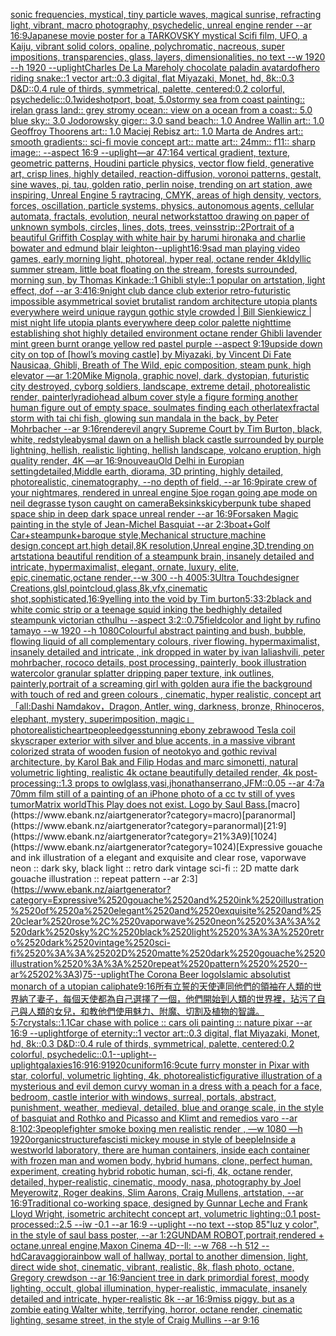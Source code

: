 [sonic frequencies, mystical, tiny particle waves, magical sunrise, refracting light, vibrant, macro photography, psychedelic, unreal engine render --ar 16:9](https://www.ebank.nz/aiartgenerator?category=sonic%2520frequencies%2C%2520mystical%2C%2520tiny%2520particle%2520waves%2C%2520magical%2520sunrise%2C%2520refracting%2520light%2C%2520vibrant%2C%2520macro%2520photography%2C%2520psychedelic%2C%2520unreal%2520engine%2520render%2520--ar%252016%3A9)[Japanese movie poster for a TARKOVSKY mystical Scifi film, UFO, a Kaiju, vibrant solid colors, opaline, polychromatic, nacreous, super impositions, transparencies, glass, layers, dimensionalities, no text --w 1920 --h 1920 --uplight](https://www.ebank.nz/aiartgenerator?category=Japanese%2520movie%2520poster%2520for%2520a%2520TARKOVSKY%2520mystical%2520Scifi%2520film%2C%2520UFO%2C%2520a%2520Kaiju%2C%2520vibrant%2520solid%2520colors%2C%2520opaline%2C%2520polychromatic%2C%2520nacreous%2C%2520super%2520impositions%2C%2520transparencies%2C%2520glass%2C%2520layers%2C%2520dimensionalities%2C%2520no%2520text%2520--w%25201920%2520--h%25201920%2520--uplight)[Charles De La Mare](https://www.ebank.nz/aiartgenerator?category=Charles%2520De%2520La%2520Mare)[holy chocolate paladin avatar](https://www.ebank.nz/aiartgenerator?category=holy%2520chocolate%2520paladin%2520avatar)[dof](https://www.ebank.nz/aiartgenerator?category=dof)[hero riding snake::1 vector art::0.3 digital, flat Miyazaki, Monet, hd, 8k::0.3 D&D::0.4 rule of thirds, symmetrical, palette, centered:0.2 colorful, psychedelic::0.1](https://www.ebank.nz/aiartgenerator?category=hero%2520riding%2520snake%3A%3A1%2520vector%2520art%3A%3A0.3%2520digital%2C%2520flat%2520Miyazaki%2C%2520Monet%2C%2520hd%2C%25208k%3A%3A0.3%2520D%26D%3A%3A0.4%2520rule%2520of%2520thirds%2C%2520symmetrical%2C%2520palette%2C%2520centered%3A0.2%2520colorful%2C%2520psychedelic%3A%3A0.1)[wideshot](https://www.ebank.nz/aiartgenerator?category=wideshot)[port, boat, 5.0stormy sea from coast painting:: irelan grass land:: grey stromy ocean:: view on a ocean from a coast:: 5.0 blue sky:: 3.0 Jodorowsky giger:: 3.0 sand beach:: 1.0 Andree Wallin art:: 1.0 Geoffroy Thoorens art:: 1.0 Maciej Rebisz art:: 1.0 Marta de Andres art:: smooth gradients:: sci-fi movie concept art:: matte art:: 24mm:: f11:: sharp image:: --aspect 16:9 --uplight](https://www.ebank.nz/aiartgenerator?category=port%2C%2520boat%2C%25205.0stormy%2520sea%2520from%2520coast%2520painting%3A%3A%2520irelan%2520grass%2520land%3A%3A%2520grey%2520stromy%2520ocean%3A%3A%2520view%2520on%2520a%2520ocean%2520from%2520a%2520coast%3A%3A%25205.0%2520blue%2520sky%3A%3A%25203.0%2520Jodorowsky%2520giger%3A%3A%25203.0%2520sand%2520beach%3A%3A%25201.0%2520Andree%2520Wallin%2520art%3A%3A%25201.0%2520Geoffroy%2520Thoorens%2520art%3A%3A%25201.0%2520Maciej%2520Rebisz%2520art%3A%3A%25201.0%2520Marta%2520de%2520Andres%2520art%3A%3A%2520smooth%2520gradients%3A%3A%2520sci-fi%2520movie%2520concept%2520art%3A%3A%2520matte%2520art%3A%3A%252024mm%3A%3A%2520f11%3A%3A%2520sharp%2520image%3A%3A%2520--aspect%252016%3A9%2520--uplight)[—ar 47:164 vertical gradient, texture, geometric patterns, Houdini particle physics, vector flow field, generative art, crisp lines, highly detailed, reaction-diffusion, voronoi patterns, gestalt, sine waves, pi, tau, golden ratio, perlin noise, trending on art station, awe inspiring, Unreal Engine 5 raytracing, CMYK, areas of high density, vectors, forces, oscillation, particle systems, physics, autonomous agents, cellular automata, fractals, evolution, neural networks](https://www.ebank.nz/aiartgenerator?category=%E2%80%94ar%252047%3A164%2520vertical%2520gradient%2C%2520texture%2C%2520geometric%2520patterns%2C%2520Houdini%2520particle%2520physics%2C%2520vector%2520flow%2520field%2C%2520generative%2520art%2C%2520crisp%2520lines%2C%2520highly%2520detailed%2C%2520reaction-diffusion%2C%2520voronoi%2520patterns%2C%2520gestalt%2C%2520sine%2520waves%2C%2520pi%2C%2520tau%2C%2520golden%2520ratio%2C%2520perlin%2520noise%2C%2520trending%2520on%2520art%2520station%2C%2520awe%2520inspiring%2C%2520Unreal%2520Engine%25205%2520raytracing%2C%2520CMYK%2C%2520areas%2520of%2520high%2520density%2C%2520vectors%2C%2520forces%2C%2520oscillation%2C%2520particle%2520systems%2C%2520physics%2C%2520autonomous%2520agents%2C%2520cellular%2520automata%2C%2520fractals%2C%2520evolution%2C%2520neural%2520networks)[tattoo drawing on paper of unknown symbols, circles, lines, dots, trees, veins](https://www.ebank.nz/aiartgenerator?category=tattoo%2520drawing%2520on%2520paper%2520of%2520unknown%2520symbols%2C%2520circles%2C%2520lines%2C%2520dots%2C%2520trees%2C%2520veins)[strip::2](https://www.ebank.nz/aiartgenerator?category=strip%3A%3A2)[Portrait of a beautiful Griffith Cosplay with white hair by harumi hironaka and charlie bowater and edmund blair leighton](https://www.ebank.nz/aiartgenerator?category=Portrait%2520of%2520a%2520beautiful%2520Griffith%2520Cosplay%2520with%2520white%2520hair%2520by%2520harumi%2520hironaka%2520and%2520charlie%2520bowater%2520and%2520edmund%2520blair%2520leighton)[--uplight](https://www.ebank.nz/aiartgenerator?category=--uplight)[16:9](https://www.ebank.nz/aiartgenerator?category=16%3A9)[sad man playing video games, early morning light, photoreal, hyper real, octane render 4k](https://www.ebank.nz/aiartgenerator?category=sad%2520man%2520playing%2520video%2520games%2C%2520early%2520morning%2520light%2C%2520photoreal%2C%2520hyper%2520real%2C%2520octane%2520render%25204k)[Idyllic summer stream, little boat floating on the stream, forests surrounded, morning sun, by Thomas Kinkade::1 Ghibli style::1 popular on artstation, light effect, dof --ar 3:4](https://www.ebank.nz/aiartgenerator?category=Idyllic%2520summer%2520stream%2C%2520little%2520boat%2520floating%2520on%2520the%2520stream%2C%2520forests%2520surrounded%2C%2520morning%2520sun%2C%2520by%2520Thomas%2520Kinkade%3A%3A1%2520Ghibli%2520style%3A%3A1%2520popular%2520on%2520artstation%2C%2520light%2520effect%2C%2520dof%2520--ar%25203%3A4)[16:9](https://www.ebank.nz/aiartgenerator?category=16%3A9)[night club dance club exterior retro-futuristic impossible asymmetrical soviet brutalist random architecture utopia plants everywhere weird unique raygun gothic style crowded | Bill Sienkiewicz |   mist night life utopia plants everywhere deep color palette nighttime establishing shot highly detailed environment octane render Ghibli lavender mint green burnt orange yellow red pastel purple --aspect 9:19](https://www.ebank.nz/aiartgenerator?category=night%2520club%2520dance%2520club%2520exterior%2520retro-futuristic%2520impossible%2520asymmetrical%2520soviet%2520brutalist%2520random%2520architecture%2520utopia%2520plants%2520everywhere%2520weird%2520unique%2520raygun%2520gothic%2520style%2520crowded%2520%7C%2520Bill%2520Sienkiewicz%2520%7C%2520%2520%2520mist%2520night%2520life%2520utopia%2520plants%2520everywhere%2520deep%2520color%2520palette%2520nighttime%2520establishing%2520shot%2520highly%2520detailed%2520environment%2520octane%2520render%2520Ghibli%2520lavender%2520mint%2520green%2520burnt%2520orange%2520yellow%2520red%2520pastel%2520purple%2520--aspect%25209%3A19)[upside down city on top of [howl’s moving castle] by Miyazaki, by Vincent Di Fate Nausicaa, Ghibli, Breath of The Wild, epic composition, steam punk, high elevator —ar 1:20](https://www.ebank.nz/aiartgenerator?category=upside%2520down%2520city%2520on%2520top%2520of%2520%5Bhowl%E2%80%99s%2520moving%2520castle%5D%2520by%2520Miyazaki%2C%2520by%2520Vincent%2520Di%2520Fate%2520Nausicaa%2C%2520Ghibli%2C%2520Breath%2520of%2520The%2520Wild%2C%2520epic%2520composition%2C%2520steam%2520punk%2C%2520high%2520elevator%2520%E2%80%94ar%25201%3A20)[Mike Mignola, graphic novel, dark, dystopian, futuristic city destroyed, cyborg soldiers, landscape, extreme detail, photorealistic render, painterly](https://www.ebank.nz/aiartgenerator?category=Mike%2520Mignola%2C%2520graphic%2520novel%2C%2520dark%2C%2520dystopian%2C%2520futuristic%2520city%2520destroyed%2C%2520cyborg%2520soldiers%2C%2520landscape%2C%2520extreme%2520detail%2C%2520photorealistic%2520render%2C%2520painterly)[radiohead album cover style a figure forming another human figure out of empty space, soulmates finding each other](https://www.ebank.nz/aiartgenerator?category=radiohead%2520album%2520cover%2520style%2520a%2520figure%2520forming%2520another%2520human%2520figure%2520out%2520of%2520empty%2520space%2C%2520soulmates%2520finding%2520each%2520other)[latex](https://www.ebank.nz/aiartgenerator?category=latex)[fractal storm with tai chi fish, glowing sun mandala in the back, by Peter Mohrbacher  --ar 9:16](https://www.ebank.nz/aiartgenerator?category=fractal%2520storm%2520with%2520tai%2520chi%2520fish%2C%2520glowing%2520sun%2520mandala%2520in%2520the%2520back%2C%2520by%2520Peter%2520Mohrbacher%2520%2520--ar%25209%3A16)[render](https://www.ebank.nz/aiartgenerator?category=render)[evil angry Supreme Court by Tim Burton, black, white, red](https://www.ebank.nz/aiartgenerator?category=evil%2520angry%2520Supreme%2520Court%2520by%2520Tim%2520Burton%2C%2520black%2C%2520white%2C%2520red)[style](https://www.ebank.nz/aiartgenerator?category=style)[abysmal dawn on a hellish black castle surrounded by purple lightning, hellish, realistic lighting, hellish landscape, volcano eruption, high quality render, 4K —ar 16:9](https://www.ebank.nz/aiartgenerator?category=abysmal%2520dawn%2520on%2520a%2520hellish%2520black%2520castle%2520surrounded%2520by%2520purple%2520lightning%2C%2520hellish%2C%2520realistic%2520lighting%2C%2520hellish%2520landscape%2C%2520volcano%2520eruption%2C%2520high%2520quality%2520render%2C%25204K%2520%E2%80%94ar%252016%3A9)[nouveau](https://www.ebank.nz/aiartgenerator?category=nouveau)[Old Delhi in Europian setting](https://www.ebank.nz/aiartgenerator?category=Old%2520Delhi%2520in%2520Europian%2520setting)[](https://www.ebank.nz/aiartgenerator?category=)[detailed,](https://www.ebank.nz/aiartgenerator?category=detailed%2C)[Middle earth, diorama, 3D printing, highly detailed, photorealistic, cinematography, --no depth of field, --ar 16:9](https://www.ebank.nz/aiartgenerator?category=Middle%2520earth%2C%2520diorama%2C%25203D%2520printing%2C%2520highly%2520detailed%2C%2520photorealistic%2C%2520cinematography%2C%2520--no%2520depth%2520of%2520field%2C%2520--ar%252016%3A9)[pirate crew of your nightmares, rendered in unreal engine 5](https://www.ebank.nz/aiartgenerator?category=pirate%2520crew%2520of%2520your%2520nightmares%2C%2520rendered%2520in%2520unreal%2520engine%25205)[joe rogan going ape mode on neil degrasse tyson caught on camera](https://www.ebank.nz/aiartgenerator?category=joe%2520rogan%2520going%2520ape%2520mode%2520on%2520neil%2520degrasse%2520tyson%2520caught%2520on%2520camera)[Beksinkski](https://www.ebank.nz/aiartgenerator?category=Beksinkski)[cyberpunk tube shaped space ship in deep dark space unreal render --ar 16:9](https://www.ebank.nz/aiartgenerator?category=cyberpunk%2520tube%2520shaped%2520space%2520ship%2520in%2520deep%2520dark%2520space%2520unreal%2520render%2520--ar%252016%3A9)[Forsaken Magic painting in the style of Jean-Michel Basquiat --ar 2:3](https://www.ebank.nz/aiartgenerator?category=Forsaken%2520Magic%2520painting%2520in%2520the%2520style%2520of%2520Jean-Michel%2520Basquiat%2520--ar%25202%3A3)[boat+Golf Car+steampunk+baroque style,Mechanical structure,machine design,concept art,high detail,8K resolution,Unreal engine,3D,trending on artstation](https://www.ebank.nz/aiartgenerator?category=boat%2BGolf%2520Car%2Bsteampunk%2Bbaroque%2520style%2CMechanical%2520structure%2Cmachine%2520design%2Cconcept%2520art%2Chigh%2520detail%2C8K%2520resolution%2CUnreal%2520engine%2C3D%2Ctrending%2520on%2520artstation)[a beautiful rendition of a steampunk brain, insanely detailed and intricate, hypermaximalist, elegant, ornate, luxury, elite, epic,cinematic,octane render,--w 300 --h 400](https://www.ebank.nz/aiartgenerator?category=a%2520beautiful%2520rendition%2520of%2520a%2520steampunk%2520brain%2C%2520insanely%2520detailed%2520and%2520intricate%2C%2520hypermaximalist%2C%2520elegant%2C%2520ornate%2C%2520luxury%2C%2520elite%2C%2520epic%2Ccinematic%2Coctane%2520render%2C--w%2520300%2520--h%2520400)[5:3](https://www.ebank.nz/aiartgenerator?category=5%3A3)[Ultra Touchdesigner Creations,glsl,pointcloud,glass,8k,vfx,cinematic shot,sophisticated,16:9](https://www.ebank.nz/aiartgenerator?category=Ultra%2520Touchdesigner%2520Creations%2Cglsl%2Cpointcloud%2Cglass%2C8k%2Cvfx%2Ccinematic%2520shot%2Csophisticated%2C16%3A9)[yelling into the void by Tim burton](https://www.ebank.nz/aiartgenerator?category=yelling%2520into%2520the%2520void%2520by%2520Tim%2520burton)[5:3](https://www.ebank.nz/aiartgenerator?category=5%3A3)[3:2](https://www.ebank.nz/aiartgenerator?category=3%3A2)[black and white comic strip or a teenage squid inking the bed](https://www.ebank.nz/aiartgenerator?category=black%2520and%2520white%2520comic%2520strip%2520or%2520a%2520teenage%2520squid%2520inking%2520the%2520bed)[highly detailed steampunk victorian cthulhu --aspect 3:2](https://www.ebank.nz/aiartgenerator?category=highly%2520detailed%2520steampunk%2520victorian%2520cthulhu%2520--aspect%25203%3A2)[::0.75](https://www.ebank.nz/aiartgenerator?category=%3A%3A0.75)[field](https://www.ebank.nz/aiartgenerator?category=field)[color and light by rufino tamayo --w 1920 --h 1080](https://www.ebank.nz/aiartgenerator?category=color%2520and%2520light%2520by%2520rufino%2520tamayo%2520--w%25201920%2520--h%25201080)[Colourful abstract painting and bush, bubble, flowing liquid of all complementary colours, river flowing. hypermaximalist, insanely detailed and intricate , ink dropped in water by ivan laliashvili, peter mohrbacher, rococo details, post processing, painterly, book illustration watercolor granular splatter dripping paper texture, ink outlines, painterly,](https://www.ebank.nz/aiartgenerator?category=Colourful%2520abstract%2520painting%2520and%2520bush%2C%2520bubble%2C%2520flowing%2520liquid%2520of%2520all%2520complementary%2520colours%2C%2520river%2520flowing.%2520hypermaximalist%2C%2520insanely%2520detailed%2520and%2520intricate%2520%2C%2520ink%2520dropped%2520in%2520water%2520by%2520ivan%2520laliashvili%2C%2520peter%2520mohrbacher%2C%2520rococo%2520details%2C%2520post%2520processing%2C%2520painterly%2C%2520book%2520illustration%2520watercolor%2520granular%2520splatter%2520dripping%2520paper%2520texture%2C%2520ink%2520outlines%2C%2520painterly%2C)[portrait of a screaming girl with golden aura ifie the background with touch of red and green colours , cinematic, hyper realistic, concept art](https://www.ebank.nz/aiartgenerator?category=portrait%2520of%2520a%2520screaming%2520girl%2520with%2520golden%2520aura%2520ifie%2520the%2520background%2520with%2520touch%2520of%2520red%2520and%2520green%2520colours%2520%2C%2520cinematic%2C%2520hyper%2520realistic%2C%2520concept%2520art)[「all:Dashi Namdakov，Dragon, Antler, wing, darkness, bronze, Rhinoceros, elephant, mystery, superimposition, magic」](https://www.ebank.nz/aiartgenerator?category=%E3%80%8Call%3ADashi%2520Namdakov%EF%BC%8CDragon%2C%2520Antler%2C%2520wing%2C%2520darkness%2C%2520bronze%2C%2520Rhinoceros%2C%2520elephant%2C%2520mystery%2C%2520superimposition%2C%2520magic%E3%80%8D)[photorealistic](https://www.ebank.nz/aiartgenerator?category=photorealistic)[heart](https://www.ebank.nz/aiartgenerator?category=heart)[people](https://www.ebank.nz/aiartgenerator?category=people)[edges](https://www.ebank.nz/aiartgenerator?category=edges)[](https://www.ebank.nz/aiartgenerator?category=)[stunning ebony zebrawood Tesla coil skyscraper exterior with silver and blue accents, in a massive vibrant colorized strata of wooden fusion of neotokyo and gothic revival architecture, by Karol Bak and Filip Hodas and marc simonetti, natural volumetric lighting, realistic 4k octane beautifully detailed render, 4k post-processing::1.3 props to owlglass,vasi,jhonathanserrano,JFM::0.05 --ar 4:7](https://www.ebank.nz/aiartgenerator?category=stunning%2520ebony%2520zebrawood%2520Tesla%2520coil%2520skyscraper%2520exterior%2520with%2520silver%2520and%2520blue%2520accents%2C%2520in%2520a%2520massive%2520vibrant%2520colorized%2520strata%2520of%2520wooden%2520fusion%2520of%2520neotokyo%2520and%2520gothic%2520revival%2520architecture%2C%2520by%2520Karol%2520Bak%2520and%2520Filip%2520Hodas%2520and%2520marc%2520simonetti%2C%2520natural%2520volumetric%2520lighting%2C%2520realistic%25204k%2520octane%2520beautifully%2520detailed%2520render%2C%25204k%2520post-processing%3A%3A1.3%2520props%2520to%2520owlglass%2Cvasi%2Cjhonathanserrano%2CJFM%3A%3A0.05%2520--ar%25204%3A7)[a 70mm film still of a painting of an iPhone photo of a cc tv still of yves tumor](https://www.ebank.nz/aiartgenerator?category=a%252070mm%2520film%2520still%2520of%2520a%2520painting%2520of%2520an%2520iPhone%2520photo%2520of%2520a%2520cc%2520tv%2520still%2520of%2520yves%2520tumor)[Matrix world](https://www.ebank.nz/aiartgenerator?category=Matrix%2520world)[This Play does not exist. Logo by Saul Bass.](https://www.ebank.nz/aiartgenerator?category=This%2520Play%2520does%2520not%2520exist.%2520Logo%2520by%2520Saul%2520Bass.)[macro](https://www.ebank.nz/aiartgenerator?category=macro)[paranormal](https://www.ebank.nz/aiartgenerator?category=paranormal)[21:9](https://www.ebank.nz/aiartgenerator?category=21%3A9)[1024](https://www.ebank.nz/aiartgenerator?category=1024)[Expressive gouache and ink illustration of a elegant and exquisite and clear rose, vaporwave neon :: dark sky, black light :: retro dark vintage sci-fi :: 2D matte dark gouache illustration :: repeat pattern  --ar 2:3](https://www.ebank.nz/aiartgenerator?category=Expressive%2520gouache%2520and%2520ink%2520illustration%2520of%2520a%2520elegant%2520and%2520exquisite%2520and%2520clear%2520rose%2C%2520vaporwave%2520neon%2520%3A%3A%2520dark%2520sky%2C%2520black%2520light%2520%3A%3A%2520retro%2520dark%2520vintage%2520sci-fi%2520%3A%3A%25202D%2520matte%2520dark%2520gouache%2520illustration%2520%3A%3A%2520repeat%2520pattern%2520%2520--ar%25202%3A3)[75](https://www.ebank.nz/aiartgenerator?category=75)[--uplight](https://www.ebank.nz/aiartgenerator?category=--uplight)[The Corona Beer logo](https://www.ebank.nz/aiartgenerator?category=The%2520Corona%2520Beer%2520logo)[Islamic absolutist monarch of a utopian caliphate](https://www.ebank.nz/aiartgenerator?category=Islamic%2520absolutist%2520monarch%2520of%2520a%2520utopian%2520caliphate)[9:16](https://www.ebank.nz/aiartgenerator?category=9%3A16)[所有立誓的天使連同他們的領袖在人類的世界納了妻子，每個天使都為自己選擇了一個，他們開始到人類的世界裡，玷污了自己與人類的女兒，和教他們使用魅力、附魔、切割及植物的智識。](https://www.ebank.nz/aiartgenerator?category=%E6%89%80%E6%9C%89%E7%AB%8B%E8%AA%93%E7%9A%84%E5%A4%A9%E4%BD%BF%E9%80%A3%E5%90%8C%E4%BB%96%E5%80%91%E7%9A%84%E9%A0%98%E8%A2%96%E5%9C%A8%E4%BA%BA%E9%A1%9E%E7%9A%84%E4%B8%96%E7%95%8C%E7%B4%8D%E4%BA%86%E5%A6%BB%E5%AD%90%EF%BC%8C%E6%AF%8F%E5%80%8B%E5%A4%A9%E4%BD%BF%E9%83%BD%E7%82%BA%E8%87%AA%E5%B7%B1%E9%81%B8%E6%93%87%E4%BA%86%E4%B8%80%E5%80%8B%EF%BC%8C%E4%BB%96%E5%80%91%E9%96%8B%E5%A7%8B%E5%88%B0%E4%BA%BA%E9%A1%9E%E7%9A%84%E4%B8%96%E7%95%8C%E8%A3%A1%EF%BC%8C%E7%8E%B7%E6%B1%A1%E4%BA%86%E8%87%AA%E5%B7%B1%E8%88%87%E4%BA%BA%E9%A1%9E%E7%9A%84%E5%A5%B3%E5%85%92%EF%BC%8C%E5%92%8C%E6%95%99%E4%BB%96%E5%80%91%E4%BD%BF%E7%94%A8%E9%AD%85%E5%8A%9B%E3%80%81%E9%99%84%E9%AD%94%E3%80%81%E5%88%87%E5%89%B2%E5%8F%8A%E6%A4%8D%E7%89%A9%E7%9A%84%E6%99%BA%E8%AD%98%E3%80%82)[5:7](https://www.ebank.nz/aiartgenerator?category=5%3A7)[crystals::1.1](https://www.ebank.nz/aiartgenerator?category=crystals%3A%3A1.1)[Car chase with police :: cars oli painting :: nature pixar --ar 16:9 --uplight](https://www.ebank.nz/aiartgenerator?category=Car%2520chase%2520with%2520police%2520%3A%3A%2520cars%2520oli%2520painting%2520%3A%3A%2520nature%2520pixar%2520--ar%252016%3A9%2520--uplight)[forge of eternity::1 vector art::0.3 digital, flat Miyazaki, Monet, hd, 8k::0.3 D&D::0.4 rule of thirds, symmetrical, palette, centered:0.2 colorful, psychedelic::0.1](https://www.ebank.nz/aiartgenerator?category=forge%2520of%2520eternity%3A%3A1%2520vector%2520art%3A%3A0.3%2520digital%2C%2520flat%2520Miyazaki%2C%2520Monet%2C%2520hd%2C%25208k%3A%3A0.3%2520D%26D%3A%3A0.4%2520rule%2520of%2520thirds%2C%2520symmetrical%2C%2520palette%2C%2520centered%3A0.2%2520colorful%2C%2520psychedelic%3A%3A0.1)[--uplight](https://www.ebank.nz/aiartgenerator?category=--uplight)[--uplight](https://www.ebank.nz/aiartgenerator?category=--uplight)[galaxies](https://www.ebank.nz/aiartgenerator?category=galaxies)[16:9](https://www.ebank.nz/aiartgenerator?category=16%3A9)[16:9](https://www.ebank.nz/aiartgenerator?category=16%3A9)[1920](https://www.ebank.nz/aiartgenerator?category=1920)[cuniform](https://www.ebank.nz/aiartgenerator?category=cuniform)[16:9](https://www.ebank.nz/aiartgenerator?category=16%3A9)[cute furry monster in Pixar with star, colorful, volumetric lighting, 4k, photorealistic](https://www.ebank.nz/aiartgenerator?category=cute%2520furry%2520monster%2520in%2520Pixar%2520with%2520star%2C%2520colorful%2C%2520volumetric%2520lighting%2C%25204k%2C%2520photorealistic)[figurative illustration of a mysterious and evil demon curvy woman in a dress with a peach for a face, bedroom, castle interior with windows, surreal, portals, abstract, punishment, weather, medieval, detailed, blue and orange scale, in the style of basquiat and Rothko and Picasso and Klimt and remedios varo --ar 8:10](https://www.ebank.nz/aiartgenerator?category=figurative%2520illustration%2520of%2520a%2520mysterious%2520and%2520evil%2520demon%2520curvy%2520woman%2520in%2520a%2520dress%2520with%2520a%2520peach%2520for%2520a%2520face%2C%2520bedroom%2C%2520castle%2520interior%2520with%2520windows%2C%2520surreal%2C%2520portals%2C%2520abstract%2C%2520punishment%2C%2520weather%2C%2520medieval%2C%2520detailed%2C%2520blue%2520and%2520orange%2520scale%2C%2520in%2520the%2520style%2520of%2520basquiat%2520and%2520Rothko%2520and%2520Picasso%2520and%2520Klimt%2520and%2520remedios%2520varo%2520--ar%25208%3A10)[2:3](https://www.ebank.nz/aiartgenerator?category=2%3A3)[people](https://www.ebank.nz/aiartgenerator?category=people)[fighter smoke boxing men realistic render , —w 1080 —h 1920](https://www.ebank.nz/aiartgenerator?category=fighter%2520smoke%2520boxing%2520men%2520realistic%2520render%2520%2C%2520%E2%80%94w%25201080%2520%E2%80%94h%25201920)[organic](https://www.ebank.nz/aiartgenerator?category=organic)[structure](https://www.ebank.nz/aiartgenerator?category=structure)[fascisti mickey mouse in style of beeple](https://www.ebank.nz/aiartgenerator?category=fascisti%2520mickey%2520mouse%2520in%2520style%2520of%2520beeple)[Inside a westworld laboratory, there are human containers, inside each container with frozen man and women body, hybrid humans, clone, perfect human, experiment, creating hybrid robotic human, sci-fi, 4k, octane render, detailed, hyper-realistic, cinematic, moody, nasa, photography by Joel Meyerowitz, Roger deakins, Slim Aarons, Craig Mullens, artstation, --ar 16:9](https://www.ebank.nz/aiartgenerator?category=Inside%2520a%2520westworld%2520laboratory%2C%2520there%2520are%2520human%2520containers%2C%2520inside%2520each%2520container%2520with%2520frozen%2520man%2520and%2520women%2520body%2C%2520hybrid%2520humans%2C%2520clone%2C%2520perfect%2520human%2C%2520experiment%2C%2520creating%2520hybrid%2520robotic%2520human%2C%2520sci-fi%2C%25204k%2C%2520octane%2520render%2C%2520detailed%2C%2520hyper-realistic%2C%2520cinematic%2C%2520moody%2C%2520nasa%2C%2520photography%2520by%2520Joel%2520Meyerowitz%2C%2520Roger%2520deakins%2C%2520Slim%2520Aarons%2C%2520Craig%2520Mullens%2C%2520artstation%2C%2520--ar%252016%3A9)[Traditional co-working space, designed by Gunnar Leche and  Frank Lloyd Wright, isometric architecht concept art, volumetric lighting::0.1 post-processed::2.5 --iw -0.1 --ar 16:9 --uplight --no text --stop 85](https://www.ebank.nz/aiartgenerator?category=Traditional%2520co-working%2520space%2C%2520designed%2520by%2520Gunnar%2520Leche%2520and%2520%2520Frank%2520Lloyd%2520Wright%2C%2520isometric%2520architecht%2520concept%2520art%2C%2520volumetric%2520lighting%3A%3A0.1%2520post-processed%3A%3A2.5%2520--iw%2520-0.1%2520--ar%252016%3A9%2520--uplight%2520--no%2520text%2520--stop%252085)["luz y color", in the style of saul bass poster, --ar 1:2](https://www.ebank.nz/aiartgenerator?category=%22luz%2520y%2520color%22%2C%2520in%2520the%2520style%2520of%2520saul%2520bass%2520poster%2C%2520--ar%25201%3A2)[GUNDAM ROBOT,portrait,rendered + octane,unreal engine,Maxon Cinema 4D--ll: --w 768 --h 512 --hd](https://www.ebank.nz/aiartgenerator?category=GUNDAM%2520ROBOT%2Cportrait%2Crendered%2520%2B%2520octane%2Cunreal%2520engine%2CMaxon%2520Cinema%25204D--ll%3A%2520--w%2520768%2520--h%2520512%2520--hd)[Caravaggio](https://www.ebank.nz/aiartgenerator?category=Caravaggio)[rainbow wall of hallway, portal to another dimension, light, direct wide shot, cinematic, vibrant, realistic, 8k, flash photo, octane, Gregory crewdson --ar 16:9](https://www.ebank.nz/aiartgenerator?category=rainbow%2520wall%2520of%2520hallway%2C%2520portal%2520to%2520another%2520dimension%2C%2520light%2C%2520direct%2520wide%2520shot%2C%2520cinematic%2C%2520vibrant%2C%2520realistic%2C%25208k%2C%2520flash%2520photo%2C%2520octane%2C%2520Gregory%2520crewdson%2520--ar%252016%3A9)[ancient tree in dark primordial forest, moody lighting, occult, global illumination, hyper-realistic, immaculate, insanely detailed and intricate, hyper-realistic 8k --ar 16:9](https://www.ebank.nz/aiartgenerator?category=ancient%2520tree%2520in%2520dark%2520primordial%2520forest%2C%2520moody%2520lighting%2C%2520occult%2C%2520global%2520illumination%2C%2520hyper-realistic%2C%2520immaculate%2C%2520insanely%2520detailed%2520and%2520intricate%2C%2520hyper-realistic%25208k%2520--ar%252016%3A9)[miss piggy, but as a zombie eating Walter white, terrifying, horror, octane render, cinematic lighting, sesame street, in the style of Craig Mullins --ar 9:16](https://www.ebank.nz/aiartgenerator?category=miss%2520piggy%2C%2520but%2520as%2520a%2520zombie%2520eating%2520Walter%2520white%2C%2520terrifying%2C%2520horror%2C%2520octane%2520render%2C%2520cinematic%2520lighting%2C%2520sesame%2520street%2C%2520in%2520the%2520style%2520of%2520Craig%2520Mullins%2520--ar%25209%3A16)